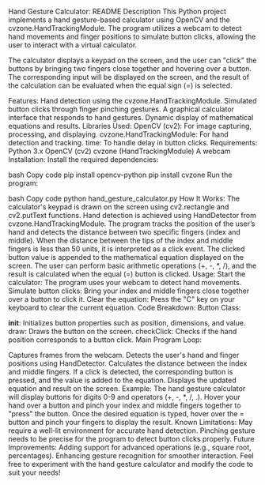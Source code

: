 Hand Gesture Calculator: README
Description
This Python project implements a hand gesture-based calculator using OpenCV and the cvzone.HandTrackingModule. The program utilizes a webcam to detect hand movements and finger positions to simulate button clicks, allowing the user to interact with a virtual calculator.

The calculator displays a keypad on the screen, and the user can "click" the buttons by bringing two fingers close together and hovering over a button. The corresponding input will be displayed on the screen, and the result of the calculation can be evaluated when the equal sign (=) is selected.

Features:
Hand detection using the cvzone.HandTrackingModule.
Simulated button clicks through finger pinching gestures.
A graphical calculator interface that responds to hand gestures.
Dynamic display of mathematical equations and results.
Libraries Used:
OpenCV (cv2): For image capturing, processing, and displaying.
cvzone.HandTrackingModule: For hand detection and tracking.
time: To handle delay in button clicks.
Requirements:
Python 3.x
OpenCV (cv2)
cvzone (HandTrackingModule)
A webcam
Installation:
Install the required dependencies:

bash
Copy code
pip install opencv-python
pip install cvzone
Run the program:

bash
Copy code
python hand_gesture_calculator.py
How It Works:
The calculator's keypad is drawn on the screen using cv2.rectangle and cv2.putText functions.
Hand detection is achieved using HandDetector from cvzone.HandTrackingModule. The program tracks the position of the user’s hand and detects the distance between two specific fingers (index and middle).
When the distance between the tips of the index and middle fingers is less than 50 units, it is interpreted as a click event.
The clicked button value is appended to the mathematical equation displayed on the screen.
The user can perform basic arithmetic operations (+, -, *, /), and the result is calculated when the equal (=) button is clicked.
Usage:
Start the calculator: The program uses your webcam to detect hand movements.
Simulate button clicks: Bring your index and middle fingers close together over a button to click it.
Clear the equation: Press the "C" key on your keyboard to clear the current equation.
Code Breakdown:
Button Class:

__init__: Initializes button properties such as position, dimensions, and value.
draw: Draws the button on the screen.
checkClick: Checks if the hand position corresponds to a button click.
Main Program Loop:

Captures frames from the webcam.
Detects the user's hand and finger positions using HandDetector.
Calculates the distance between the index and middle fingers.
If a click is detected, the corresponding button is pressed, and the value is added to the equation.
Displays the updated equation and result on the screen.
Example:
The hand gesture calculator will display buttons for digits 0-9 and operators (+, -, *, /, .).
Hover your hand over a button and pinch your index and middle fingers together to "press" the button.
Once the desired equation is typed, hover over the = button and pinch your fingers to display the result.
Known Limitations:
May require a well-lit environment for accurate hand detection.
Pinching gesture needs to be precise for the program to detect button clicks properly.
Future Improvements:
Adding support for advanced operations (e.g., square root, percentages).
Enhancing gesture recognition for smoother interaction.
Feel free to experiment with the hand gesture calculator and modify the code to suit your needs!





